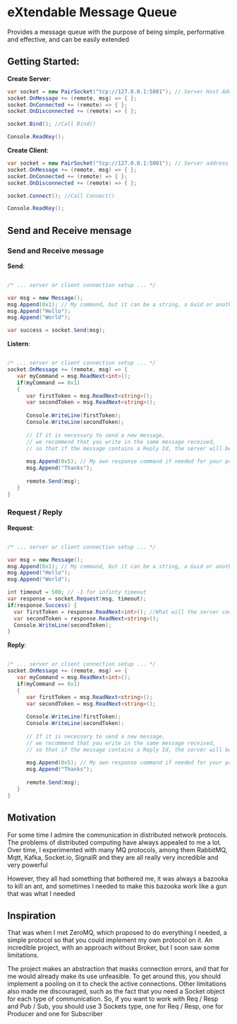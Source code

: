 # eXtendable Message Queue
Provides a message queue with the purpose of being simple, performative and effective, and can be easily extended

## Getting Started:


**Create Server**:

```c#
var socket = new PairSocket("tcp://127.0.0.1:5001"); // Server Host Address
socket.OnMessage += (remote, msg) => { };
socket.OnConnected += (remote) => { };
socket.OnDisconnected += (remote) => { };

socket.Bind(); //Call Bind()

Console.ReadKey();
```

**Create Client**:

```c#
var socket = new PairSocket("tcp://127.0.0.1:5001"); // Server address
socket.OnMessage += (remote, msg) => { };
socket.OnConnected += (remote) => { };
socket.OnDisconnected += (remote) => { };

socket.Connect(); //Call Connect()

Console.ReadKey();
```
## Send and Receive mensage

### Send and Receive message

**Send**:

```c#

/* ... server or client connection setup ... */

var msg = new Message();
msg.Append(0x1); // My command, but it can be a string, a Guid or another primite type :)
msg.Append("Hello");
msg.Append("World");

var success = socket.Send(msg);

```

**Listern**:

```c#

/* ... server or client connection setup ... */
socket.OnMessage += (remote, msg) => { 
   var myCommand = msg.ReadNext<int>();
   if(myCommand == 0x1) 
   {
      var firstToken = msg.ReadNext<string>();
      var secondToken = msg.ReadNext<string>();
      
      Console.WriteLine(firstToken);
      Console.WriteLine(secondToken);
      
      // If it is necessary to send a new message, 
      // we recommend that you write in the same message received, 
      // so that if the message contains a Reply Id, the server will be able to find the requester
      
      msg.Append(0x5); // My own response command if needed for your protocol
      msg.Append("Thanks");
      
      remote.Send(msg);
   }
}

```

### Request / Reply

**Request**:

```c#

/* ... server or client connection setup ... */

var msg = new Message();
msg.Append(0x1); // My command, but it can be a string, a Guid or another primite type :)
msg.Append("Hello");
msg.Append("World");

int timeout = 500; // -1 for infinty timeout
var response = socket.Request(msg, timeout);
if(response.Success) {
  var firstToken = response.ReadNext<int>(); //What will the server command be? Did he send a 0x5 or 0x6 to me? :)
  var secondToken = response.ReadNext<string>();
  Console.WriteLine(secondToken);
}
```

**Reply**:

```c#

/* ... server or client connection setup ... */
socket.OnMessage += (remote, msg) => { 
   var myCommand = msg.ReadNext<int>();
   if(myCommand == 0x1) 
   {
      var firstToken = msg.ReadNext<string>();
      var secondToken = msg.ReadNext<string>();
      
      Console.WriteLine(firstToken);
      Console.WriteLine(secondToken);
      
      // If it is necessary to send a new message, 
      // we recommend that you write in the same message received, 
      // so that if the message contains a Reply Id, the server will be able to find the requester
      
      msg.Append(0x5); // My own response command if needed for your protocol
      msg.Append("Thanks");
      
      remote.Send(msg);
   }
}


```


## Motivation
For some time I admire the communication in distributed network protocols. The problems of distributed computing have always appealed to me a lot.
Over time, I experimented with many MQ protocols, among them RabbitMQ, Mqtt, Kafka, Socket.io, SignalR and they are all really very incredible and very powerful

However, they all had something that bothered me, it was always a bazooka to kill an ant, and sometimes I needed to make this bazooka work like a gun that was what I needed

## Inspiration
That was when I met ZeroMQ, which proposed to do everything I needed, a simple protocol so that you could implement my own protocol on it.
An incredible project, with an approach without Broker, but I soon saw some limitations.

The project makes an abstraction that masks connection errors, and that for me would already make its use unfeasible.
To get around this, you should implement a pooling on it to check the active connections.
Other limitations also made me discouraged, such as the fact that you need a Socket object for each type of communication. So, if you want to work with Req / Resp and Pub / Sub, you should use 3 Sockets type, one for Req / Resp, one for Producer and one for Subscriber
